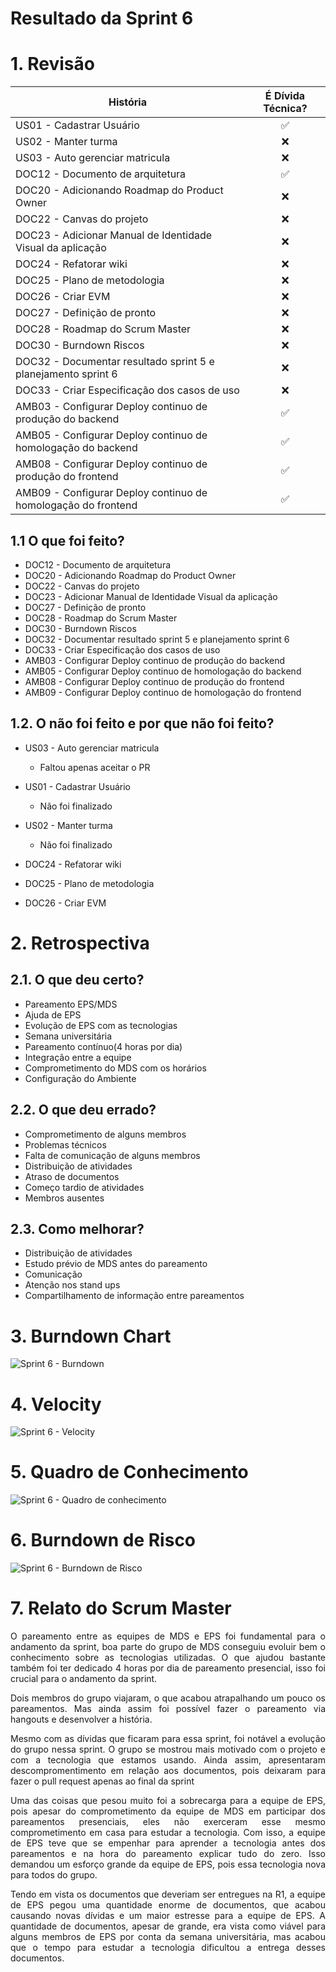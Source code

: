 # Resultado da Sprint 6

 # 1. Revisão

| História | É Dívida Técnica? |
| -------- | :----: |
| US01 - Cadastrar Usuário | :white_check_mark: |
| US02 - Manter turma | :x: |
| US03 - Auto gerenciar matricula | :x: |
| DOC12 - Documento de arquitetura | :white_check_mark: |
| DOC20 - Adicionando Roadmap do Product Owner | :x: |
| DOC22 - Canvas do projeto | :x: |
| DOC23 - Adicionar Manual de Identidade Visual da aplicação | :x: |
| DOC24 - Refatorar wiki | :x: |
| DOC25 - Plano de metodologia | :x: |
| DOC26 - Criar EVM | :x: |
| DOC27 - Definição de pronto | :x: |
| DOC28 - Roadmap do Scrum Master | :x: |
| DOC30 - Burndown Riscos | :x: |
| DOC32 - Documentar resultado sprint 5 e planejamento sprint 6 | :x: |
| DOC33 - Criar Especificação dos casos de uso | :x: |
| AMB03 - Configurar Deploy continuo de produção do backend | :white_check_mark: | 
| AMB05 - Configurar Deploy continuo de homologação do backend | :white_check_mark: | 
| AMB08 - Configurar Deploy continuo de produção do frontend | :white_check_mark: | 
| AMB09 - Configurar Deploy continuo de homologação do frontend | :white_check_mark: | 


## 1.1 O que foi feito?
* DOC12 - Documento de arquitetura 
* DOC20 - Adicionando Roadmap do Product Owner 
* DOC22 - Canvas do projeto 
* DOC23 - Adicionar Manual de Identidade Visual da aplicação 
* DOC27 - Definição de pronto 
* DOC28 - Roadmap do Scrum Master 
* DOC30 - Burndown Riscos 
* DOC32 - Documentar resultado sprint 5 e planejamento sprint 6 
* DOC33 - Criar Especificação dos casos de uso
* AMB03 - Configurar Deploy continuo de produção do backend  
* AMB05 - Configurar Deploy continuo de homologação do backend  
* AMB08 - Configurar Deploy continuo de produção do frontend  
* AMB09 - Configurar Deploy continuo de homologação do frontend  

## 1.2. O não foi feito e por que não foi feito?
* US03 - Auto gerenciar matricula 
    - Faltou apenas aceitar o PR

* US01 - Cadastrar Usuário 
    - Não foi finalizado

* US02 - Manter turma 
    - Não foi finalizado

* DOC24 - Refatorar wiki 
* DOC25 - Plano de metodologia 
* DOC26 - Criar EVM 


# 2. Retrospectiva

## 2.1. O que deu certo?  

* Pareamento EPS/MDS
* Ajuda de EPS
* Evolução de EPS com as tecnologias
* Semana universitária
* Pareamento contínuo(4 horas por dia)
* Integração entre a equipe
* Comprometimento do MDS com os horários
* Configuração do Ambiente

## 2.2. O que deu errado? 

* Comprometimento de alguns membros
* Problemas técnicos
* Falta de comunicação de alguns membros
* Distribuição de atividades
* Atraso de documentos
* Começo tardio de atividades
* Membros ausentes

## 2.3. Como melhorar?

* Distribuição de atividades
* Estudo prévio de MDS antes do pareamento
* Comunicação
* Atenção nos stand ups
* Compartilhamento de informação entre pareamentos

# 3. Burndown Chart
![Sprint 6 - Burndown](../../assets/img/burndown/burndown6.png)

# 4. Velocity
![Sprint 6 - Velocity](../../assets/img/velocity/velocity6.png)

# 5. Quadro de Conhecimento
![Sprint 6 - Quadro de conhecimento](../../assets/img/quadro_conhecimento/quadro_conhecimento6.png)

# 6. Burndown de Risco
![Sprint 6 - Burndown de Risco](../../assets/img/burndown_risco/burndown_risco6.png)

# 7. Relato do Scrum Master
<p align = "justify">
O pareamento entre as equipes de MDS e EPS foi fundamental para o andamento da sprint, boa parte do grupo de MDS conseguiu evoluir bem o conhecimento sobre as tecnologias utilizadas. O que ajudou bastante também foi ter dedicado 4 horas por dia de pareamento presencial, isso foi crucial para o andamento da sprint.
</p>
<p align = "justify">
Dois membros do grupo viajaram, o que acabou atrapalhando um pouco os pareamentos. Mas ainda assim foi possível fazer o pareamento via hangouts e desenvolver a história. 
</p>
<p align = "justify">
Mesmo com as dívidas que ficaram para essa sprint, foi notável a evolução do grupo nessa sprint. O grupo se mostrou mais motivado com o projeto e com a tecnologia que estamos usando. Ainda assim, apresentaram descompromentimento em relação aos documentos, pois deixaram para fazer o pull request apenas ao final da sprint
</p>
<p align = "justify">
Uma das coisas que pesou muito foi a sobrecarga para a equipe de EPS, pois apesar do comprometimento da equipe de MDS em participar dos pareamentos presenciais, eles não exerceram esse mesmo comprometimento em casa para estudar a tecnologia. Com isso, a equipe de EPS teve que se empenhar para aprender a tecnologia antes dos pareamentos e na hora do pareamento explicar tudo do zero. Isso demandou um esforço grande da equipe de EPS, pois essa tecnologia nova para todos do grupo.
</p>
<p align = "justify">
Tendo em vista os documentos que deveriam ser entregues na R1, a equipe de EPS pegou uma quantidade enorme de documentos, que acabou causando novas dívidas e um maior estresse para a equipe de EPS. A quantidade de documentos, apesar de grande, era vista como viável para alguns membros de EPS por conta da semana universitária, mas acabou que o tempo para estudar a tecnologia dificultou a entrega desses documentos.
</p>

